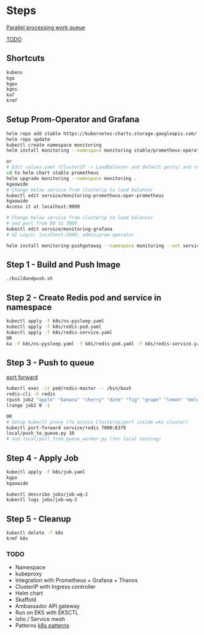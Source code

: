 # Steps

[Parallel processing work queue](https://kubernetes.io/docs/tasks/job/fine-parallel-processing-work-queue/)

[TODO](https://medium.com/faun/35-advanced-tutorials-to-learn-kubernetes-dae5695b1f18)

## Shortcuts

``` bash
kubens
kga
kgpo
kgns
kaf
krmf
```

## Setup Prom-Operator and Grafana

``` bash
helm repo add stable https://kubernetes-charts.storage.googleapis.com/
helm repo update
kubectl create namespace monitoring
helm install monitoring --namespace monitoring stable/prometheus-operator

or 
# Edit values.yaml (ClusterIP -> LoadBalancer and default ports) and run
cd to helm chart stable prometheus
helm upgrade monitoring --namespace monitoring .
kgaowide
# Change below service from clusterip to load balancer
kubectl edit service/monitoring-prometheus-oper-prometheus
kgaowide
Access it at localhost:9090

# Change below service from clusterip to load balancer
# and port from 80 to 3000
kubectl edit service/monitoring-grafana
# UI Login: localhost:3000; admin/prom-operator

helm install monitoring-pushgateway --namespace monitoring --set service.type=LoadBalancer stable/prometheus-pushgateway
```

## Step 1 - Build and Push Image

``` bash
./buildandpush.sh
```

## Step 2 - Create Redis pod and service in namespace

``` bash
kubectl apply -f k8s/ns-pysleep.yaml
kubectl apply -f k8s/redis-pod.yaml
kubectl apply -f k8s/redis-service.yaml
OR
ka -f k8s/ns-pysleep.yaml -f k8s/redis-pod.yaml -f k8s/redis-service.yaml
```

## Step 3 - Push to queue

[port forward](https://kubernetes.io/docs/tasks/access-application-cluster/port-forward-access-application-cluster/)

``` bash
kubectl exec -it pod/redis-master -- /bin/bash
redis-cli -h redis
rpush job2 "apple" "banana" "cherry" "date" "fig" "grape" "lemon" "melon" "orange"
lrange job2 0 -1

OR
# Setup kubectl proxy (To access Clusterip/port inside eks cluster)
kubectl port-forward service/redis 7000:6379
local/push_to_queue.py 10
# and local/pull_from_queue_worker.py (for local testing)
```

## Step 4 - Apply Job

``` bash
kubectl apply -f k8s/job.yaml
kgpo
kgaowide

kubectl describe jobs/job-wq-2
kubectl logs jobs/job-wq-2
```

## Step 5 - Cleanup

``` bash
kubectl delete -f k8s
krmf k8s
```

### TODO

* Namespace
* kubeproxy
* Integration with Prometheus + Grafana + Thanos
* ClusterIP with Ingress controller
* Helm chart
* Skaffold
* Ambassador API gateway
* Run on EKS with EKSCTL
* Istio / Service mesh
* Patterns [k8s patterns](https://github.com/k8spatterns/examples)

